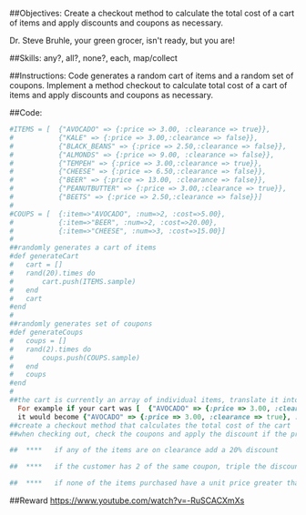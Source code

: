 ##Objectives: 
Create a checkout method to calculate the total cost of a cart of items and apply discounts and coupons as necessary.

Dr. Steve Bruhle, your green grocer, isn't ready, but you are!

##Skills: 
any?, all?, none?, each, map/collect

##Instructions:
Code generates a random cart of items and a random set of coupons. Implement a method checkout to calculate total cost of a cart of items and apply discounts and coupons as necessary.

##Code:

```ruby
#ITEMS = [  {"AVOCADO" => {:price => 3.00, :clearance => true}},
#			{"KALE" => {:price => 3.00,:clearance => false}},
#			{"BLACK_BEANS" => {:price => 2.50,:clearance => false}},
#			{"ALMONDS" => {:price => 9.00, :clearance => false}},
#			{"TEMPEH" => {:price => 3.00,:clearance => true}},
#			{"CHEESE" => {:price => 6.50,:clearance => false}},
#			{"BEER" => {:price => 13.00, :clearance => false}},
#			{"PEANUTBUTTER" => {:price => 3.00,:clearance => true}},
#			{"BEETS" => {:price => 2.50,:clearance => false}}]
#
#COUPS = [	{:item=>"AVOCADO", :num=>2, :cost=>5.00},
#			{:item=>"BEER", :num=>2, :cost=>20.00},
#			{:item=>"CHEESE", :num=>3, :cost=>15.00}]
#
##randomly generates a cart of items
#def generateCart
#	cart = []
#	rand(20).times do
#		cart.push(ITEMS.sample)  
#	end
#	cart
#end
#
##randomly generates set of coupons
#def generateCoups
#	coups = []
#	rand(2).times do
#		coups.push(COUPS.sample)
#	end
#	coups
#end
#
##the cart is currently an array of individual items, translate it into a hash that includes the counts for each item
  For example if your cart was [  {"AVOCADO" => {:price => 3.00, :clearance => true}}, {"AVOCADO" => {:price => 3.00, :clearance => true}}]
  it would become {"AVOCADO" => {:price => 3.00, :clearance => true}, :count => 2}
##create a checkout method that calculates the total cost of the cart
##when checking out, check the coupons and apply the discount if the proper number of items is present

##  ****   if any of the items are on clearance add a 20% discount

##  ****   if the customer has 2 of the same coupon, triple the discount

##  ****   if none of the items purchased have a unit price greater than 5$ give the customer a 10$ discount off the whole cart

```
##Reward
https://www.youtube.com/watch?v=-RuSCACXmXs